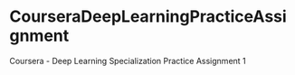 # CourseraDeepLearningPracticeAssignment
Coursera - Deep Learning Specialization Practice Assignment 1
